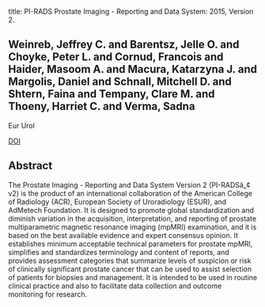 title: PI-RADS Prostate Imaging - Reporting and Data System: 2015, Version 2.

## Weinreb, Jeffrey C. and Barentsz, Jelle O. and Choyke, Peter L. and Cornud, Francois and Haider, Masoom A. and Macura, Katarzyna J. and Margolis, Daniel and Schnall, Mitchell D. and Shtern, Faina and Tempany, Clare M. and Thoeny, Harriet C. and Verma, Sadna
Eur Urol

<a href="https://doi.org/10.1016/j.eururo.2015.08.052">DOI</a>

## Abstract
The Prostate Imaging - Reporting and Data System Version 2 (PI-RADSâ„¢ v2) is the product of an international collaboration of the American College of Radiology (ACR), European Society of Uroradiology (ESUR), and AdMetech Foundation. It is designed to promote global standardization and diminish variation in the acquisition, interpretation, and reporting of prostate multiparametric magnetic resonance imaging (mpMRI) examination, and it is based on the best available evidence and expert consensus opinion. It establishes minimum acceptable technical parameters for prostate mpMRI, simplifies and standardizes terminology and content of reports, and provides assessment categories that summarize levels of suspicion or risk of clinically significant prostate cancer that can be used to assist selection of patients for biopsies and management. It is intended to be used in routine clinical practice and also to facilitate data collection and outcome monitoring for research.

